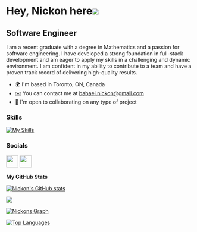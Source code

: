 Hey, Nickon here![](https://user-images.githubusercontent.com/18350557/176309783-0785949b-9127-417c-8b55-ab5a4333674e.gif)
====================================================================================================================================

Software Engineer
-----------------

I am a recent graduate with a degree in Mathematics and a passion for software engineering. I have developed a strong foundation in full-stack development and am eager to apply my skills in a challenging and dynamic environment. I am confident in my ability to contribute to a team and have a proven track record of delivering high-quality results.

* 🌍  I'm based in Toronto, ON, Canada
* ✉️  You can contact me at [babaei.nickon@gmail.com](mailto:babaei.nickon@gmail.com)
* 🤝  I'm open to collaborating on any type of project

### Skills


[![My Skills](https://skillicons.dev/icons?i=js,html,css,py,flask,react,vue,tailwind,materialui,nodejs,express,mongodb,postgres,sequelize,vscode,heroku,github)](https://skillicons.dev)

### Socials

<p align="left"> <a href="https://github.com/nickonbabaei" target="_blank" rel="noreferrer"><img src="https://raw.githubusercontent.com/danielcranney/readme-generator/main/public/icons/socials/github-dark.svg" width="32" height="32" /></a> <a href="https://www.linkedin.com/in/nickon-babaei/" target="_blank" rel="noreferrer"><img src="https://raw.githubusercontent.com/danielcranney/readme-generator/main/public/icons/socials/linkedin.svg" width="32" height="32" /></a></p>

<b>My GitHub Stats</b>

<a href="https://github.com/nickonbabaei"><img src="https://github-readme-stats.vercel.app/api?username=nickonbabaei&show_icons=true&hide=issues,contribs&title_color=0891b2&text_color=ffffff&icon_color=0891b2&bg_color=1c1917&hide_border=true&show_icons=true" alt="Nickon's GitHub stats" /></a>

<a href="https://github.com/nickonbabaei"><img src="https://github-readme-streak-stats.herokuapp.com/?user=nickonbabaei&stroke=ffffff&background=1c1917&ring=0891b2&fire=0891b2&currStreakNum=ffffff&currStreakLabel=0891b2&sideNums=ffffff&sideLabels=ffffff&dates=ffffff&hide_border=true" /></a>

<a href="https://github.com/nickonbabaei"><img src="https://github-readme-activity-graph.cyclic.app/graph?username=nickonbabaei&bg_color=1c1917&color=ffffff&line=0891b2&point=ffffff&area_color=1c1917&area=true&hide_border=true&custom_title=GitHub%20Commits%20Graph" alt="Nickons Graph" /></a>

<a href="https://github.com/nickonbabaei" align="left"><img src="https://github-readme-stats.vercel.app/api/top-langs/?username=nickonbabaei&langs_count=10&title_color=0891b2&text_color=ffffff&icon_color=0891b2&bg_color=1c1917&hide_border=true&locale=en&custom_title=Top%20%Languages" alt="Top Languages" /></a>

